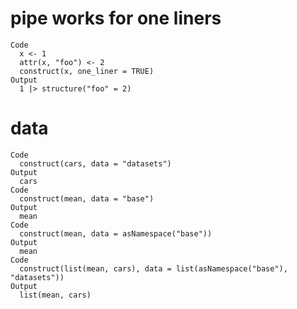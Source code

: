 # pipe works for one liners

    Code
      x <- 1
      attr(x, "foo") <- 2
      construct(x, one_liner = TRUE)
    Output
      1 |> structure("foo" = 2)

# data

    Code
      construct(cars, data = "datasets")
    Output
      cars
    Code
      construct(mean, data = "base")
    Output
      mean
    Code
      construct(mean, data = asNamespace("base"))
    Output
      mean
    Code
      construct(list(mean, cars), data = list(asNamespace("base"), "datasets"))
    Output
      list(mean, cars)

